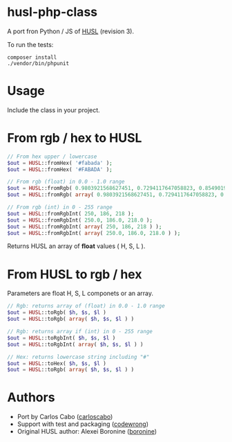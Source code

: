 # husl-php-class

A port fron Python / JS of [HUSL](http://www.husl-colors.org/) (revision 3).

To run the tests:
```
composer install
./vendor/bin/phpunit
```

# Usage

Include the class in your project.

# From rgb / hex to HUSL

````php
// From hex upper / lowercase
$out = HUSL::fromHex( '#fabada' );
$out = HUSL::fromHex( '#FABADA' );

// From rgb (float) in 0.0 - 1.0 range
$out = HUSL::fromRgb( 0.9803921568627451, 0.7294117647058823, 0.8549019607843137 );
$out = HUSL::fromRgb( array( 0.9803921568627451, 0.7294117647058823, 0.8549019607843137 ) );

// From rgb (int) in 0 - 255 range
$out = HUSL::fromRgbInt( 250, 186, 218 );
$out = HUSL::fromRgbInt( 250.0, 186.0, 218.0 );
$out = HUSL::fromRgbInt( array( 250, 186, 218 ) );
$out = HUSL::fromRgbInt( array( 250.0, 186.0, 218.0 ) );
````

Returns HUSL an array of **float** values ( H, S, L ).

# From HUSL to rgb / hex

Parameters are float H, S, L componets or an array.

```php
// Rgb: returns array of (float) in 0.0 - 1.0 range
$out = HUSL::toRgb( $h, $s, $l )
$out = HUSL::toRgb( array( $h, $s, $l ) )

// Rgb: returns array if (int) in 0 - 255 range
$out = HUSL::toRgbInt( $h, $s, $l )
$out = HUSL::toRgbInt( array( $h, $s, $l ) )

// Hex: returns lowercase string including "#"
$out = HUSL::toHex( $h, $s, $l )
$out = HUSL::toRgb( array( $h, $s, $l ) )
```

# Authors

- Port by Carlos Cabo ([carloscabo](https://github.com/carloscabo))
- Support with test and packaging ([codewrong](https://github.com/codewrong))
- Original HUSL author: Alexei Boronine ([boronine](http://github.com/boronine))
